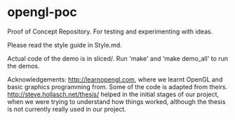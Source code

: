 # opengl-poc
Proof of Concept Repository. For testing and experimenting with ideas.

Please read the style guide in Style.md.

Actual code of the demo is in sliced/. Run 'make' and 'make demo_all' to run the demos.

Acknowledgements: 
http://learnopengl.com, where we learnt OpenGL and basic graphics programming from. Some of the code is adapted from theirs.
http://steve.hollasch.net/thesis/ helped in the initial stages of our project, when we were trying to understand how things worked, although the thesis is not currently really used in our project.
